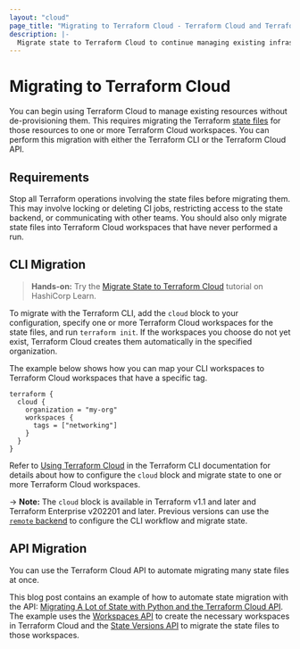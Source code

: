 ```yaml
---
layout: "cloud"
page_title: "Migrating to Terraform Cloud - Terraform Cloud and Terraform Enterprise"
description: |-
  Migrate state to Terraform Cloud to continue managing existing infrastructure without de-provisioning.
---
```


# Migrating to Terraform Cloud

You can begin using Terraform Cloud to manage existing resources without de-provisioning them. This requires migrating the Terraform [state files](/docs/language/state/index.html) for those resources to one or more Terraform Cloud workspaces. You can perform this migration with either the Terraform CLI or the Terraform Cloud API.

## Requirements

Stop all Terraform operations involving the state files before migrating them. This may involve locking or deleting CI jobs, restricting access to the state backend, or communicating with other teams. You should also only migrate state files into Terraform Cloud workspaces that have never performed a run.


## CLI Migration

> **Hands-on:** Try the [Migrate State to Terraform Cloud](https://learn.hashicorp.com/tutorials/terraform/cloud-migrate?in=terraform/state) tutorial on HashiCorp Learn.

To migrate with the Terraform CLI, add the `cloud` block to your configuration, specify one or more Terraform Cloud workspaces for the state files, and run `terraform init`. If the workspaces you choose do not yet exist, Terraform Cloud creates them automatically in the specified organization.

The example below shows how you can map your CLI workspaces to Terraform Cloud workspaces that have a specific tag.

```
terraform {
  cloud {
    organization = "my-org"
    workspaces {
      tags = ["networking"]
    }
  }
}
```

Refer to [Using Terraform Cloud](/docs/cli/cloud/index.html) in the Terraform CLI documentation for details about how to configure the `cloud` block and migrate state to one or more Terraform Cloud workspaces.

-> **Note:** The `cloud` block is available in Terraform v1.1 and later and Terraform Enterprise v202201 and later. Previous versions can use the [`remote` backend](/docs/language/settings/backends/remote.html) to configure the CLI workflow and migrate state.


## API Migration

You can use the Terraform Cloud API to automate migrating many state files at once.

This blog post contains an example of how to automate state migration with the API: [Migrating A Lot of State with Python and the Terraform Cloud API](https://medium.com/hashicorp-engineering/migrating-a-lot-of-state-with-python-and-the-terraform-cloud-api-997ec798cd11). The example uses the [Workspaces API](/docs/cloud/api/workspaces.html#create-a-workspace) to create the necessary workspaces in Terraform Cloud and the [State Versions API](../api/state-versions.html) to migrate the state files to those workspaces.
